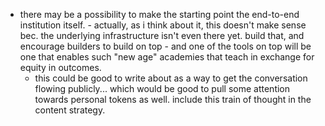 - there may be a possibility to make the starting point the end-to-end institution itself. - actually, as i think about it, this doesn't make sense bec. the underlying infrastructure isn't even there yet. build that, and encourage builders to build on top - and one of the tools on top will be one that enables such "new age" academies that teach in exchange for equity in outcomes.
	- this could be good to write about as a way to get the conversation flowing publicly... which would be good to pull some attention towards personal tokens as well. include this train of thought in the content strategy.
